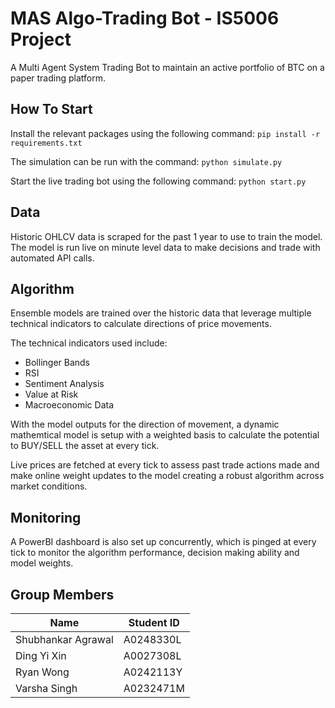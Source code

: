# MAS Algo-Trading Bot - IS5006 Project

A Multi Agent System Trading Bot to maintain an active portfolio of BTC on a paper trading platform.

## How To Start

Install the relevant packages using the following command:
`pip install -r requirements.txt`

The simulation can be run with the command:
`python simulate.py`

Start the live trading bot using the following command:
`python start.py`

## Data

Historic OHLCV data is scraped for the past 1 year to use to train the model. 
The model is run live on minute level data to make decisions and trade with automated API calls.

## Algorithm

Ensemble models are trained over the historic data that leverage multiple technical indicators to calculate directions of price movements.

The technical indicators used include:

- Bollinger Bands
- RSI
- Sentiment Analysis
- Value at Risk
- Macroeconomic Data

With the model outputs for the direction of movement, a dynamic mathemtical model is setup with a weighted basis to calculate the potential to BUY/SELL the asset at every tick.

Live prices are fetched at every tick to assess past trade actions made and make online weight updates to the model creating a robust algorithm across market conditions.

## Monitoring

A PowerBI dashboard is also set up concurrently, which is pinged at every tick to monitor the algorithm performance, decision making ability and model weights.

## Group Members

| Name               | Student ID |
| ------------------ | ---------- |
| Shubhankar Agrawal | A0248330L  |
| Ding Yi Xin        | A0027308L  |
| Ryan Wong          | A0242113Y  |
| Varsha Singh       | A0232471M  |
